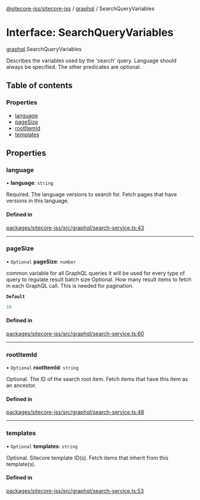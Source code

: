 [@sitecore-jss/sitecore-jss](../README.md) / [graphql](../modules/graphql.md) / SearchQueryVariables

# Interface: SearchQueryVariables

[graphql](../modules/graphql.md).SearchQueryVariables

Describes the variables used by the 'search' query. Language should always be specified.
The other predicates are optional.

## Table of contents

### Properties

- [language](graphql.SearchQueryVariables.md#language)
- [pageSize](graphql.SearchQueryVariables.md#pagesize)
- [rootItemId](graphql.SearchQueryVariables.md#rootitemid)
- [templates](graphql.SearchQueryVariables.md#templates)

## Properties

### language

• **language**: `string`

Required. The language versions to search for. Fetch pages that have versions in this language.

#### Defined in

[packages/sitecore-jss/src/graphql/search-service.ts:43](https://github.com/Sitecore/jss/blob/27e39a81c/packages/sitecore-jss/src/graphql/search-service.ts#L43)

___

### pageSize

• `Optional` **pageSize**: `number`

common variable for all GraphQL queries
it will be used for every type of query to regulate result batch size
Optional. How many result items to fetch in each GraphQL call. This is needed for pagination.

**`Default`**

```ts
10
```

#### Defined in

[packages/sitecore-jss/src/graphql/search-service.ts:60](https://github.com/Sitecore/jss/blob/27e39a81c/packages/sitecore-jss/src/graphql/search-service.ts#L60)

___

### rootItemId

• `Optional` **rootItemId**: `string`

Optional. The ID of the search root item. Fetch items that have this item as an ancestor.

#### Defined in

[packages/sitecore-jss/src/graphql/search-service.ts:48](https://github.com/Sitecore/jss/blob/27e39a81c/packages/sitecore-jss/src/graphql/search-service.ts#L48)

___

### templates

• `Optional` **templates**: `string`

Optional. Sitecore template ID(s). Fetch items that inherit from this template(s).

#### Defined in

[packages/sitecore-jss/src/graphql/search-service.ts:53](https://github.com/Sitecore/jss/blob/27e39a81c/packages/sitecore-jss/src/graphql/search-service.ts#L53)
